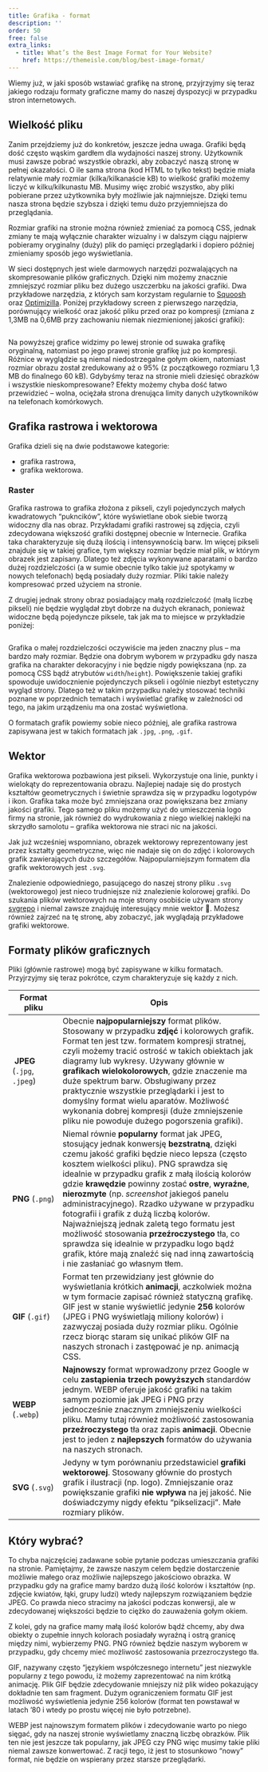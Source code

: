 ```yaml
---
title: Grafika - format
description: ''
order: 50
free: false
extra_links:
  - title: What’s the Best Image Format for Your Website?
    href: https://themeisle.com/blog/best-image-format/
---
```


Wiemy już, w jaki sposób wstawiać grafikę na stronę, przyjrzyjmy się teraz jakiego rodzaju formaty graficzne mamy do naszej dyspozycji w przypadku stron internetowych.

## Wielkość pliku

Zanim przejdziemy już do konkretów, jeszcze jedna uwaga. Grafiki będą dość często wąskim gardłem dla wydajności naszej strony. Użytkownik musi zawsze pobrać wszystkie obrazki, aby zobaczyć naszą stronę w pełnej okazałości. O ile sama strona (kod HTML to tylko tekst) będzie miała relatywnie mały rozmiar (kilka/kilkanaście kB) to wielkość grafiki możemy liczyć w kilku/kilkunastu MB. Musimy więc zrobić wszystko, aby pliki pobierane przez użytkownika były możliwie jak najmniejsze. Dzięki temu nasza strona będzie szybsza i dzięki temu dużo przyjemniejsza do przeglądania.

Rozmiar grafiki na stronie można również zmieniać za pomocą CSS, jednak zmiany te mają wyłącznie charakter wizualny i w dalszym ciągu najpierw pobieramy oryginalny (duży) plik do pamięci przeglądarki i dopiero później zmieniamy sposób jego wyświetlania.

W sieci dostępnych jest wiele darmowych narzędzi pozwalających na skompresowanie plików graficznych. Dzięki nim możemy znacznie zmniejszyć rozmiar pliku bez dużego uszczerbku na jakości grafiki. Dwa przykładowe narzędzia, z których sam korzystam regularnie to [Squoosh](https://squoosh.app/) oraz [Optimizilla](https://imagecompressor.com/). Poniżej przykładowy screen z pierwszego narzędzia, porównujący wielkość oraz jakość pliku przed oraz po kompresji (zmiana z 1,3MB na 0,6MB przy zachowaniu niemak niezmienionej jakości grafiki):

<img alt="" src="/online/statyczna/img/nowoczesna-strona/compress.jpg" />

Na powyższej grafice widzimy po lewej stronie od suwaka grafikę oryginalną, natomiast po jego prawej stronie grafikę już po kompresji. Różnice w wyglądzie są niemal niedostrzegalne gołym okiem, natomiast rozmiar obrazu został zredukowany aż o 95% (z początkowego rozmiaru 1,3 MB do finalnego 60 kB). Gdybyśmy teraz na stronie mieli dziesięć obrazków i wszystkie nieskompresowane? Efekty możemy chyba dość łatwo przewidzieć – wolna, ociężała strona drenująca limity danych użytkowników na telefonach komórkowych.

## Grafika rastrowa i wektorowa

Grafika dzieli się na dwie podstawowe kategorie:

- grafika rastrowa,
- grafika wektorowa.

### Raster

Grafika rastrowa to grafika złożona z pikseli, czyli pojedynczych małych kwadratowych “pukncików”, które wyświetlane obok siebie tworzą widoczny dla nas obraz. Przykładami grafiki rastrowej są zdjęcia, czyli zdecydowana większość grafiki dostępnej obecnie w Internecie. Grafika taka charakteryzuje się dużą ilością i intensywnością barw. Im więcej pikseli znajduje się w takiej grafice, tym większy rozmiar będzie miał plik, w którym obrazek jest zapisany. Dlatego też zdjęcia wykonywane aparatami o bardzo dużej rozdzielczości (a w sumie obecnie tylko takie już spotykamy w nowych telefonach) będą posiadały duży rozmiar. Pliki takie należy kompresować przed użyciem na stronie.

Z drugiej jednak strony obraz posiadający małą rozdzielczość (małą liczbę pikseli) nie będzie wyglądał zbyt dobrze na dużych ekranach, ponieważ widoczne będą pojedyncze piksele, tak jak ma to miejsce w przykładzie poniżej:

<img alt="" src="/online/statyczna/img/nowoczesna-strona/piksele.png" />

Grafika o małej rozdzielczości oczywiście ma jeden znaczny plus – ma bardzo mały rozmiar. Będzie ona dobrym wyborem w przypadku gdy nasza grafika na charakter dekoracyjny i nie będzie nigdy powiększana (np. za pomocą CSS bądź atrybutów `width`/`height`). Powiększenie takiej grafiki spowoduje uwidocznienie pojedynczych pikseli i ogólnie niezbyt estetyczny wygląd strony. Dlatego też w takim przypadku należy stosować techniki poznane w poprzednich tematach i wyświetlać grafikę w zależności od tego, na jakim urządzeniu ma ona zostać wyświetlona.

O formatach grafik powiemy sobie nieco później, ale grafika rastrowa zapisywana jest w takich formatach jak `.jpg`, `.png`, `.gif`.

## Wektor

Grafika wektorowa pozbawiona jest pikseli. Wykorzystuje ona linie, punkty i wielokąty do reprezentowania obrazu. Najlepiej nadaje się do prostych kształtów geometrycznych i świetnie sprawdza się w przypadku logotypów i ikon. Grafika taka może być zmniejszana oraz powiększana bez zmiany jakości grafiki. Tego samego pliku możemy użyć do umieszczenia logo firmy na stronie, jak również do wydrukowania z niego wielkiej naklejki na skrzydło samolotu – grafika wektorowa nie straci nic na jakości.

Jak już wcześniej wspomniano, obrazek wektorowy reprezentowany jest przez kształty geometryczne, więc nie nadaje się on do zdjęć i kolorowych grafik zawierających dużo szczegółów. Najpopularniejszym formatem dla grafik wektorowych jest `.svg`.

Znalezienie odpowiedniego, pasującego do naszej strony pliku `.svg` (wektorowego) jest nieco trudniejsze niż znalezienie kolorowej grafiki. Do szukania plików wektorowych na moje strony osobiście używam strony [svgrepo](https://www.svgrepo.com/) i niemal zawsze znajduję interesujący mnie wektor 🙂. Możesz również zajrzeć na tę stronę, aby zobaczyć, jak wyglądają przykładowe grafiki wektorowe.

## Formaty plików graficznych

Pliki (głównie rastrowe) mogą być zapisywane w kilku formatach. Przyjrzyjmy się teraz pokrótce, czym charakteryzuje się każdy z nich.

<table>
	<thead><tr><th width="20%">Format pliku</th><th>Opis</th></tr></thead><tbody
		><tr
			><td>&nbsp;<strong>JPEG</strong> (<code>.jpg</code>, <code>.jpeg</code>) </td><td
				>Obecnie <strong>najpopularniejszy </strong>format plików. Stosowany w przypadku
				<strong>zdjęć </strong>i kolorowych grafik. Format ten jest tzw. formatem kompresji
				stratnej, czyli możemy tracić ostrość w takich obiektach jak diagramy lub wykresy. Używany
				głównie w<strong> grafikach</strong> <strong>wielokolorowych</strong>, gdzie znaczenie ma
				duże spektrum barw. Obsługiwany przez praktycznie wszystkie przeglądarki i jest to domyślny
				format wielu aparatów. Możliwość wykonania dobrej kompresji (duże zmniejszenie pliku nie
				powoduje dużego pogorszenia grafiki).
			</td></tr
		><tr
			><td><strong>PNG</strong> (<code>.png</code>)</td><td
				>Niemal równie <strong>popularny </strong>format jak JPEG, stosujący jednak konwersję
				<strong>bezstratną</strong>, dzięki czemu jakość grafiki będzie nieco lepsza (często kosztem
				wielkości pliku). PNG sprawdza się idealnie w przypadku grafik z małą ilością kolorów gdzie
				<strong>krawędzie </strong>powinny zostać <strong>ostre</strong>, <strong>wyraźne</strong>,
				<strong>nierozmyte </strong>(np. <em>screenshot</em> jakiegoś panelu administracyjnego).
				Rzadko używane w przypadku fotografii i grafik z dużą liczbą kolorów. <br />Najważniejszą
				jednak zaletą tego formatu jest możliwość stosowania <strong>przeźroczystego </strong>tła,
				co sprawdza się idealnie w przypadku logo bądź grafik, które mają znaleźć się nad inną
				zawartością i nie zasłaniać go własnym tłem.</td
			></tr
		><tr
			><td><strong>GIF</strong> (<code>.gif</code>)</td><td
				>Format ten przewidziany jest głównie do wyświetlania krótkich <strong>animacji</strong>,
				aczkolwiek można w tym formacie zapisać również statyczną grafikę. GIF jest w stanie
				wyświetlić jedynie <strong>256 </strong>kolorów (JPEG i PNG wyświetlają miliony kolorów) i
				zazwyczaj posiada duży rozmiar pliku. Ogólnie rzecz biorąc staram się unikać plików GIF na
				naszych stronach i zastępować je np. animacją CSS.
			</td></tr
		><tr
			><td><strong>WEBP</strong> (<code>.webp</code>)</td><td
				><strong>Najnowszy </strong>format wprowadzony przez Google w celu
				<strong>zastąpienia trzech powyższych</strong>
				standardów jednym. WEBP oferuje jakość grafiki na takim samym poziomie jak JPEG i PNG przy
				jednocześnie znacznym zmniejszeniu wielkości pliku. Mamy tutaj również możliwość
				zastosowania <strong>przeźroczystego </strong>tła oraz zapis <strong>animacji</strong>.
				Obecnie jest to jeden z <strong>najlepszych </strong>formatów do używania na naszych
				stronach.</td
			></tr
		><tr
			><td><strong>SVG</strong> (<code>.svg</code>)</td><td
				>Jedyny w tym porównaniu przedstawiciel <strong>grafiki wektorowej</strong>. Stosowany
				głównie do prostych grafik i ilustracji (np. logo). Zmniejszanie oraz powiększanie grafiki
				<strong>nie wpływa </strong>na jej jakość. Nie doświadczymy nigdy efektu “pikselizacji”.
				Małe rozmiary plików.</td
			></tr
		></tbody
	>
</table>

## Który wybrać?

To chyba najczęściej zadawane sobie pytanie podczas umieszczania grafiki na stronie. Pamiętajmy, że zawsze naszym celem będzie dostarczenie możliwie małego oraz możliwie najlepszego jakościowo obrazka. W przypadku gdy na grafice mamy bardzo dużą ilość kolorów i kształtów (np. zdjęcie kwiatów, łąki, grupy ludzi) wtedy najlepszym rozwiązaniem będzie JPEG. Co prawda nieco stracimy na jakości podczas konwersji, ale w zdecydowanej większości będzie to ciężko do zauważenia gołym okiem.

Z kolei, gdy na grafice mamy małą ilość kolorów bądź chcemy, aby dwa obiekty o zupełnie innych kolorach posiadały wyraźną i ostrą granicę między nimi, wybierzemy PNG. PNG również będzie naszym wyborem w przypadku, gdy chcemy mieć możliwość zastosowania przezroczystego tła.

GIF, nazywany często “językiem współczesnego internetu” jest niezwykle popularny z tego powodu, iż możemy zaprezentować na nim krótką animację. Plik GIF będzie zdecydowanie mniejszy niż plik wideo pokazujący dokładnie ten sam fragment. Dużym ograniczeniem formatu GIF jest możliwość wyświetlenia jedynie 256 kolorów (format ten powstawał w latach ’80 i wtedy po prostu więcej nie było potrzebne).

WEBP jest najnowszym formatem plików i zdecydowanie warto po niego sięgać, gdy na naszej stronie wyświetlamy znaczną liczbę obrazków. Plik ten nie jest jeszcze tak popularny, jak JPEG czy PNG więc musimy takie pliki niemal zawsze konwertować. Z racji tego, iż jest to stosunkowo “nowy” format, nie będzie on wspierany przez starsze przeglądarki.
